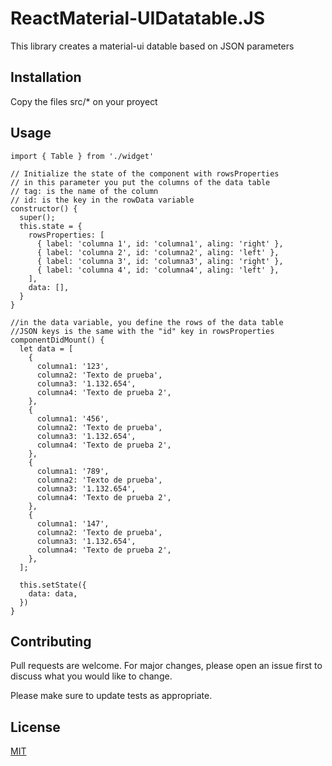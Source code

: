 # ReactMaterial-UIDatatable.JS

This library creates a material-ui datable based on JSON parameters

## Installation

Copy the files src/* on your proyect

## Usage

```node
import { Table } from './widget'

// Initialize the state of the component with rowsProperties
// in this parameter you put the columns of the data table
// tag: is the name of the column
// id: is the key in the rowData variable
constructor() {
  super();
  this.state = {
    rowsProperties: [
      { label: 'columna 1', id: 'columna1', aling: 'right' },
      { label: 'columna 2', id: 'columna2', aling: 'left' },
      { label: 'columna 3', id: 'columna3', aling: 'right' },
      { label: 'columna 4', id: 'columna4', aling: 'left' },
    ],
    data: [],
  }
}

//in the data variable, you define the rows of the data table
//JSON keys is the same with the "id" key in rowsProperties
componentDidMount() {
  let data = [
    {
      columna1: '123',
      columna2: 'Texto de prueba',
      columna3: '1.132.654',
      columna4: 'Texto de prueba 2',
    },
    {
      columna1: '456',
      columna2: 'Texto de prueba',
      columna3: '1.132.654',
      columna4: 'Texto de prueba 2',
    },
    {
      columna1: '789',
      columna2: 'Texto de prueba',
      columna3: '1.132.654',
      columna4: 'Texto de prueba 2',
    },
    {
      columna1: '147',
      columna2: 'Texto de prueba',
      columna3: '1.132.654',
      columna4: 'Texto de prueba 2',
    },
  ];

  this.setState({
    data: data,
  })
}
```

## Contributing
Pull requests are welcome. For major changes, please open an issue first to discuss what you would like to change.

Please make sure to update tests as appropriate.

## License
[MIT](https://choosealicense.com/licenses/mit/)